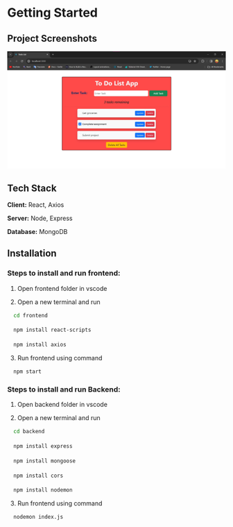 # Getting Started 

## Project Screenshots 


![App screenshot](https://github.com/DurgeshBhoye/MERN-Todo-List-App/blob/main/images/MERN%20Todo%20List.jpg?raw=true "Optional title")

## Tech Stack

**Client:** React, Axios

**Server:** Node, Express

**Database:** MongoDB 



## Installation


### Steps to install and run frontend:

1. Open frontend folder in vscode 

2. Open a new terminal and run

```bash
  cd frontend

  npm install react-scripts

  npm install axios
```


3. Run frontend using command

```bash
  npm start
```


### Steps to install and run Backend:

1. Open backend folder in vscode 

2. Open a new terminal and run

```bash
  cd backend

  npm install express

  npm install mongoose

  npm install cors

  npm install nodemon    
```


3. Run frontend using command

```bash
  nodemon index.js
```

    
